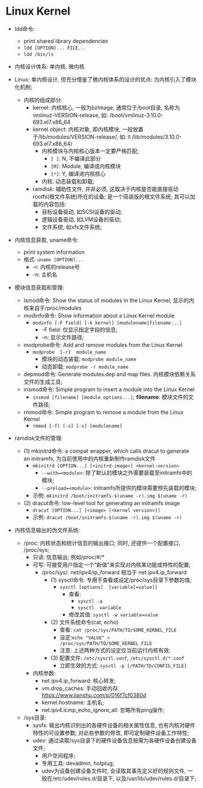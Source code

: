 # Linux Kernel

- ldd命令:
    - print shared library dependencies
    - `ldd [OPTION]... FILE...`
    - `ldd /bin/ls`

- 内核设计体系: 单内核, 微内核

- Linux: 单内核设计, 但充分借鉴了微内核体系的设计的优点: 为内核引入了模块化机制;
    - 内核的组成部分:
        - kernel: 内核核心, 一般为bzImage, 通常位于/boot目录, 名称为vmlinuz-VERSION-release, 如: /boot/vmlinuz-3.10.0-693.el7.x86_64
        - kernel object: 内核对象, 即内核模块, 一般放置于/lib/modules/VERSION-release/, 如: ll /lib/modules/3.10.0-693.el7.x86_64/
            - 内核模块与内核核心版本一定要严格匹配;
                - `[ ]`: N, 不编译此部分
                - `[M]`: Module, 编译成内核模块
                - `[*]`: Y, 编译进内核核心
            - 内核: 动态装载和卸载;
        - ramdisk: 辅助性文件, 并非必须, 这取决于内核是否能直接驱动rootfs(根文件系统)所在的设备; 是一个简装版的根文件系统; 其可以加载的内容包括:
            - 目标设备驱动, 如SCSI设备的驱动;
            - 逻辑设备驱动, 如LVM设备的驱动;
            - 文件系统, 如xfs文件系统;

- 内核信息获取, uname命令:
    - print system information
    - 格式: `uname [OPTION]...`
        - -r: 内核的release号
        - -n: 主机名

- 模块信息获取和管理:
    - lsmod命令: Show the status of modules in the Linux Kernel, 显示的内核来自于/proc/modules
    - modinfo命令: Show information about a Linux Kernel module
        - `modinfo [-F field] [-k kernel] [modulename|filename...]`
            - -F field: 仅显示指定字段的信息;
            - -n: 显示文件路径;
    - modprobe命令: Add and remove modules from the Linux Kernel
        - `modprobe  [-r]  module_name`
            - 模块的动态装载: `modprobe module_name`
            - 动态卸载: `modprobe -r module_name`
    - depmod命令: Generate modules.dep and map files. 内核模块依赖关系文件的生成工具;
    - insmod命令: Simple program to insert a module into the Linux Kernel
        - `insmod [filename] [module options...]`; **filename**: 模块文件的文件路径;
    - rmmod命令: Simple program to remove a module from the Linux Kernel
        - `rmmod [-f] [-s] [-v] [modulename]`

- ramdisk文件的管理:
    - (1) mkinitrd命令: a compat wrapper, which calls dracut to generate an initramfs, 为当前使用中的内核重新制作ramdisk文件
        - `mkinitrd [OPTION...] [<initrd-image>] <kernel-version>`
            - `--with=<module>`: 除了默认的模块之外需要装载至initramfs中的模块;
            - `--preload=<module>`: initramfs所提供的模块需要预先装载的模块;
        - 示例: `mkinitrd /boot/initramfs-$(uname -r).img $(uname -r)`
    - (2) dracut命令: low-level tool for generating an initramfs image
        - `dracut [OPTION...] [<image> [<kernel version>]]`
        - 示例: `dracut /boot/initramfs-$(uname -r).img $(uname -r)`

- 内核信息输出的伪文件系统:
    - /proc: 内核状态和统计信息的输出接口; 同时, 还提供一个配置接口, /proc/sys;
        - 只读: 信息输出; 例如/proc/#/*
        - 可写: 可接受用户指定一个“新值”来实现对内核某功能或特性的配置;
            - /proc/sys/: net/ipv4/ip_forward 相当于 net.ipv4.ip_forward
                - (1) sysctl命令: 专用于查看或设定/proc/sys目录下参数的值;
                    - `sysctl [options]  [variable[=value]]`
                        - 查看:
                            - `sysctl -a`
                            - `sysctl  variable`
                        - 修改其值: `sysctl -w variable=value`
                - (2) 文件系统命令(cat, echo)
                    - 查看: `cat /proc/sys/PATH/TO/SOME_KERNEL_FILE`
                    - 设定:`echo "VALUE" > /proc/sys/PATH/TO/SOME_KERNEL_FILE`
                    - 注意: 上述两种方式的设定仅当前运行内核有效;
                - (3) 配置文件: `/etc/sysctl.conf`, `/etc/sysctl.d/*.conf`
                    - 立即生效的方式: `sysctl -p [/PATH/TO/CONFIG_FILE]`
        - 内核参数:
            - net.ipv4.ip_forward: 核心转发;
            - vm.drop_caches: 手动回收内存: https://www.jianshu.com/p/016f7cf0380d
            - kernel.hostname: 主机名;
            - net.ipv4.icmp_echo_ignore_all: 忽略所有ping操作;
    - /sys目录:
        - sysfs: 输出内核识别出的各硬件设备的相关属性信息, 也有内核对硬件特性的可设置参数; 对此些参数的修改, 即可定制硬件设备工作特性;
        - udev: 通过读取/sys目录下的硬件设备信息按需为各硬件设备创建设备文件;
            - 用户空间程序;
            - 专用工具: devadmin, hotplug;
            - udev为设备创建设备文件时, 会读取其事先定义好的规则文件, 一般在/etc/udev/rules.d/目录下, 以及/usr/lib/udev/rules.d/目录下;
